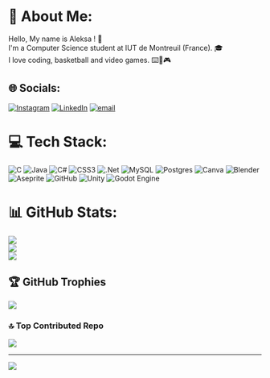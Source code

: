 # 💫 About Me:
Hello, My name is Aleksa ! 👋<br>I'm a Computer Science student at IUT de Montreuil (France).  🎓<br>I love coding, basketball and video games. ⌨️🏀🎮


## 🌐 Socials:
[![Instagram](https://img.shields.io/badge/Instagram-%23E4405F.svg?logo=Instagram&logoColor=white)](https://instagram.com/imaleksa1) [![LinkedIn](https://img.shields.io/badge/LinkedIn-%230077B5.svg?logo=linkedin&logoColor=white)](https://www.linkedin.com/in/aleksa-tovarlaza-6a4a282a3/) [![email](https://img.shields.io/badge/Email-D14836?logo=gmail&logoColor=white)](mailto:tovarlazaa@gmail.com) 

# 💻 Tech Stack:
![C](https://img.shields.io/badge/c-%2300599C.svg?style=for-the-badge&logo=c&logoColor=white) ![Java](https://img.shields.io/badge/java-%23ED8B00.svg?style=for-the-badge&logo=openjdk&logoColor=white) ![C#](https://img.shields.io/badge/c%23-%23239120.svg?style=for-the-badge&logo=csharp&logoColor=white) ![CSS3](https://img.shields.io/badge/css3-%231572B6.svg?style=for-the-badge&logo=css3&logoColor=white) ![.Net](https://img.shields.io/badge/.NET-5C2D91?style=for-the-badge&logo=.net&logoColor=white) ![MySQL](https://img.shields.io/badge/mysql-4479A1.svg?style=for-the-badge&logo=mysql&logoColor=white) ![Postgres](https://img.shields.io/badge/postgres-%23316192.svg?style=for-the-badge&logo=postgresql&logoColor=white) ![Canva](https://img.shields.io/badge/Canva-%2300C4CC.svg?style=for-the-badge&logo=Canva&logoColor=white) ![Blender](https://img.shields.io/badge/blender-%23F5792A.svg?style=for-the-badge&logo=blender&logoColor=white) ![Aseprite](https://img.shields.io/badge/Aseprite-FFFFFF?style=for-the-badge&logo=Aseprite&logoColor=#7D929E) ![GitHub](https://img.shields.io/badge/github-%23121011.svg?style=for-the-badge&logo=github&logoColor=white) ![Unity](https://img.shields.io/badge/unity-%23000000.svg?style=for-the-badge&logo=unity&logoColor=white) ![Godot Engine](https://img.shields.io/badge/GODOT-%23FFFFFF.svg?style=for-the-badge&logo=godot-engine)
# 📊 GitHub Stats:
![](https://github-readme-stats.vercel.app/api?username=Ronin0205&theme=dark&hide_border=false&include_all_commits=true&count_private=true)<br/>
![](https://github-readme-streak-stats.herokuapp.com/?user=Ronin0205&theme=dark&hide_border=false)<br/>
![](https://github-readme-stats.vercel.app/api/top-langs/?username=Ronin0205&theme=dark&hide_border=false&include_all_commits=true&count_private=true&layout=compact)

## 🏆 GitHub Trophies
![](https://github-profile-trophy.vercel.app/?username=Ronin0205&theme=radical&no-frame=false&no-bg=true&margin-w=4)

### 🔝 Top Contributed Repo
![](https://github-contributor-stats.vercel.app/api?username=Ronin0205&limit=5&theme=dark&combine_all_yearly_contributions=true)

---
[![](https://visitcount.itsvg.in/api?id=Ronin0205&icon=0&color=0)](https://visitcount.itsvg.in)
